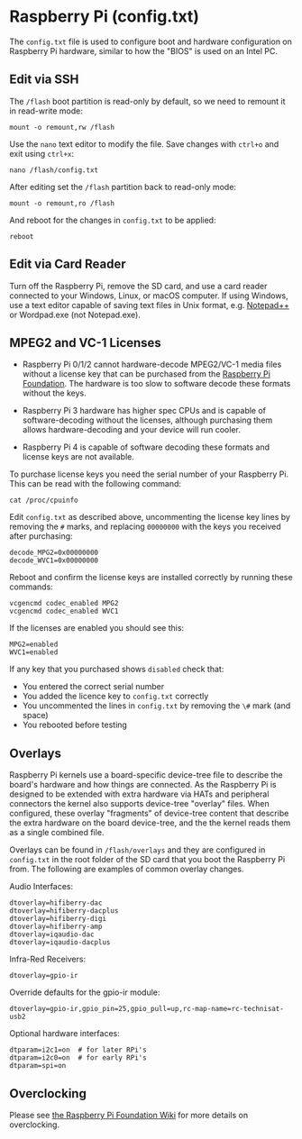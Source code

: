# Raspberry Pi (config.txt)

The `config.txt` file is used to configure boot and hardware configuration on Raspberry Pi hardware, similar to how the "BIOS" is used on an Intel PC.

## Edit via SSH

The `/flash` boot partition is read-only by default, so we need to remount it in read-write mode:

```
mount -o remount,rw /flash
```

Use the `nano` text editor to modify the file. Save changes with `ctrl+o` and exit using `ctrl+x`:

```
nano /flash/config.txt
```

After editing set the `/flash` partition back to read-only mode:

```
mount -o remount,ro /flash
```

And reboot for the changes in `config.txt` to be applied:

```
reboot
```

## Edit via Card Reader

Turn off the Raspberry Pi, remove the SD card, and use a card reader connected to your Windows, Linux, or macOS computer. If using Windows, use a text editor capable of saving text files in Unix format, e.g. [Notepad++](https://notepad-plus-plus.org/downloads) or Wordpad.exe (not Notepad.exe).

## MPEG2 and VC-1 Licenses

* Raspberry Pi 0/1/2 cannot hardware-decode MPEG2/VC-1 media files without a license key that can be purchased from the [Raspberry Pi Foundation](http://www.raspberrypi.com/license-keys). The hardware is too slow to software decode these formats without the keys.

* Raspberry Pi 3 hardware has higher spec CPUs and is capable of software-decoding without the licenses, although purchasing them allows hardware-decoding and your device will run cooler. 

* Raspberry Pi 4 is capable of software decoding these formats and license keys are not available.

To purchase license keys you need the serial number of your Raspberry Pi. This can be read with the following command:

```
cat /proc/cpuinfo
```

Edit `config.txt` as described above, uncommenting the license key lines by removing the `#` marks, and replacing `00000000` with the keys you received after purchasing:

```
decode_MPG2=0x00000000
decode_WVC1=0x00000000
```

Reboot and confirm the license keys are installed correctly by running these commands:

```
vcgencmd codec_enabled MPG2
vcgencmd codec_enabled WVC1
```

If the licenses are enabled you should see this:

```
MPG2=enabled
WVC1=enabled
```

If any key that you purchased shows `disabled` check that:

* You entered the correct serial number
* You added the licence key to `config.txt` correctly
* You uncommented the lines in `config.txt` by removing the `\#` mark (and space)
* You rebooted before testing

## Overlays

Raspberry Pi kernels use a board-specific device-tree file to describe the board's hardware and how things are connected. As the Raspberry Pi is designed to be extended with extra hardware via HATs and peripheral connectors the kernel also supports device-tree "overlay" files. When configured, these overlay "fragments" of device-tree content that describe the extra hardware on the board device-tree, and the the kernel reads them as a single combined file.

Overlays can be found in `/flash/overlays` and they are configured in `config.txt` in the root folder of the SD card that you boot the Raspberry Pi from. The following are examples of common overlay changes.

Audio Interfaces:

```
dtoverlay=hifiberry-dac
dtoverlay=hifiberry-dacplus
dtoverlay=hifiberry-digi
dtoverlay=hifiberry-amp
dtoverlay=iqaudio-dac
dtoverlay=iqaudio-dacplus
```

Infra-Red Receivers:
```
dtoverlay=gpio-ir
```

Override defaults for the gpio-ir module:
```
dtoverlay=gpio-ir,gpio_pin=25,gpio_pull=up,rc-map-name=rc-technisat-usb2
```

Optional hardware interfaces:
```
dtparam=i2c1=on  # for later RPi's
dtparam=i2c0=on  # for early RPi's
dtparam=spi=on
```

## Overclocking

Please see [the Raspberry Pi Foundation Wiki](http://elinux.org/RPiconfig#Overclocking) for more details on overclocking.
